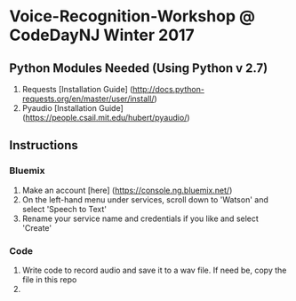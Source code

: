 # Voice-Recognition-Workshop @ CodeDayNJ Winter 2017
## Python Modules Needed (Using Python v 2.7)
1. Requests [Installation Guide] (http://docs.python-requests.org/en/master/user/install/)
2. Pyaudio [Installation Guide] (https://people.csail.mit.edu/hubert/pyaudio/)

## Instructions
### Bluemix
1. Make an account [here] (https://console.ng.bluemix.net/)
2. On the left-hand menu under services, scroll down to 'Watson' and select 'Speech to Text'
3. Rename your service name and credentials if you like and select 'Create'

### Code
1. Write code to record audio and save it to a wav file. If need be, copy the file in this repo
2. 
